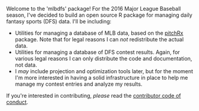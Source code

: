 <!-- README.md is generated from README.Rmd. Please edit that file -->
Welcome to the 'mlbdfs' package! For the 2016 Major League Baseball season, I've decided to build an open source R package for managing daily fantasy sports (DFS) data. I'll be including:

-   Utilities for managing a database of MLB data, based on the [pitchRx](https://cran.r-project.org/web/packages/pitchRx/index.html) package. Note that for legal reasons I can *not* redistribute the actual data.
-   Utilities for managing a database of DFS contest results. Again, for various legal reasons I can only distribute the code and documentation, not data.
-   I *may* include projection and optimization tools later, but for the moment I'm more interested in having a solid infrastructure in place to help me manage my contest entries and analyze my results.

If you're interested in contributing, *please* read the [contributor code of conduct](https://github.com/znmeb/mlbdfs/blob/master/CONDUCT.md).
